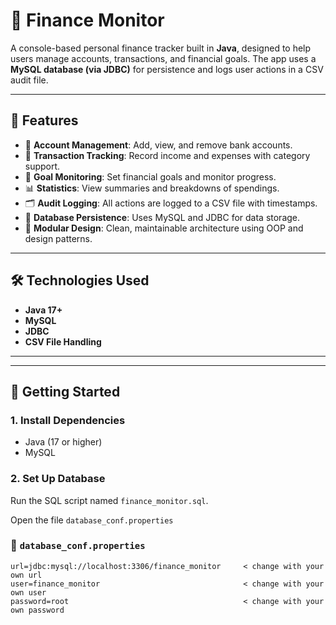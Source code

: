 # 💸 Finance Monitor

A console-based personal finance tracker built in **Java**, designed to help users manage accounts, transactions, and financial goals. The app uses a **MySQL database (via JDBC)** for persistence and logs user actions in a CSV audit file.

---

## 📌 Features

- 🔐 **Account Management**: Add, view, and remove bank accounts.
- 🧾 **Transaction Tracking**: Record income and expenses with category support.
- 🎯 **Goal Monitoring**: Set financial goals and monitor progress.
- 📊 **Statistics**: View summaries and breakdowns of spendings.
- 🗂️ **Audit Logging**: All actions are logged to a CSV file with timestamps.
- 💾 **Database Persistence**: Uses MySQL and JDBC for data storage.
- 🧱 **Modular Design**: Clean, maintainable architecture using OOP and design patterns.

---

## 🛠️ Technologies Used

- **Java 17+**
- **MySQL**
- **JDBC**
- **CSV File Handling**

---


---

## 🚀 Getting Started

### 1. Install Dependencies

- Java (17 or higher)
- MySQL

### 2. Set Up Database

Run the SQL script named `finance_monitor.sql`.

Open the file `database_conf.properties`

### 📄 `database_conf.properties`
```properties
url=jdbc:mysql://localhost:3306/finance_monitor     < change with your own url
user=finance_monitor                                < change with your own user
password=root                                       < change with your own password
